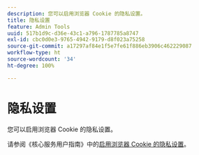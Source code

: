 ```yaml
---
description: 您可以启用浏览器 Cookie 的隐私设置。
title: 隐私设置
feature: Admin Tools
uuid: 517b1d9c-d36e-43c1-a796-1787785a8747
exl-id: cbc0d0e3-9765-4942-9179-d8f023a75258
source-git-commit: a17297af84e1f5e7fe61f886eb3906c462229087
workflow-type: ht
source-wordcount: '34'
ht-degree: 100%

---
```


# 隐私设置

您可以启用浏览器 Cookie 的隐私设置。

请参阅《核心服务用户指南》中的[启用浏览器 Cookie 的隐私设置](https://experienceleague.adobe.com/docs/core-services/interface/ec-cookies/browser-cookie-settings.html)。
